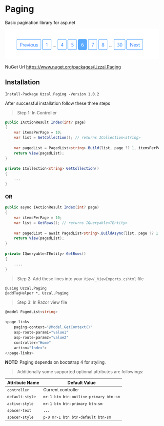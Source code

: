 # Paging
Basic pagination library for asp.net

![Screenshot of Paging](https://raw.githubusercontent.com/mahabubulhasan/Paging/master/screenshot/paging.png)

NuGet Url https://www.nuget.org/packages/Uzzal.Paging

## Installation
```
Install-Package Uzzal.Paging -Version 1.0.2
```

After successful installation follow these three steps

> Step 1: In Controller
```C#
public IActionResult Index(int? page)
{
    var itemsPerPage = 10;
    var list = GetCollection(); // returns ICollection<string>
    
    var pagedList = PagedList<string>.Build(list, page ?? 1, itemsPerPage);
    return View(pagedList);
}

private ICollection<string> GetCollection()
{
    ...
}
```

### OR

```C#
public async IActionResult Index(int? page)
{
    var itemsPerPage = 10;
    var list = GetRows(); // returns IQueryable<TEntity>
    
    var pagedList = await PagedList<string>.BuildAsync(list, page ?? 1, itemsPerPage);
    return View(pagedList);
}

private IQueryable<TEntity> GetRows() 
{
    ....
}
```
> Step 2: Add these lines into your `View/_ViewImports.cshtml` file
```
@using Uzzal.Paging
@addTagHelper *, Uzzal.Paging
```

> Step 3: In Razor view file
```C#
@model PagedList<string>

<page-links 
    paging-context="@Model.GetContext()"
    asp-route-param1="value1"
    asp-route-param2="value2"
    controller="Home"
    action="Index">
</page-links>
```
**NOTE:** Paging depends on bootstrap 4 for styling.

> Additionally some supported optional attributes are followings:

| Attribute Name | Default Value |
|----------------|---------------|
| `controller`      |  Current controller  |
| `default-style`   | `mr-1 btn btn-outline-primary btn-sm` |
| `active-style`    | `mr-1 btn btn-primary btn-sm` |
| `spacer-text`     | `...` |
| `spacer-style`    | `p-0 mr-1 btn btn-default btn-sm` |




